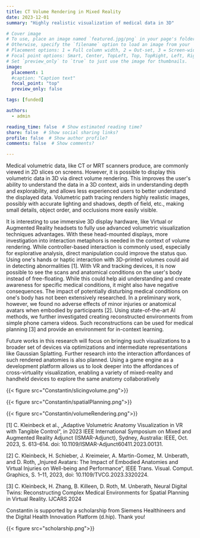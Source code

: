```yaml
---
title: CT Volume Rendering in Mixed Reality
date: 2023-12-01
summary: "Highly realistic visualization of medical data in 3D"

# Cover image
# To use, place an image named `featured.jpg/png` in your page's folder.
# Otherwise, specify the `filename` option to load an image from your `assets/media/` folder.
# Placement options: 1 = Full column width, 2 = Out-set, 3 = Screen-width
# Focal point options: Smart, Center, TopLeft, Top, TopRight, Left, Right, BottomLeft, Bottom, BottomRight
# Set `preview_only` to `true` to just use the image for thumbnails.
image:
  placement: 1
  #caption: "Caption text"
  focal_point: "top"
  preview_only: false

tags: [funded]

authors:
  - admin

reading_time: false  # Show estimated reading time?
share: false  # Show social sharing links?
profile: false  # Show author profile?
comments: false  # Show comments?

---
```


Medical volumetric data, like CT or MRT scanners produce, are commonly viewed in 2D slices on screens. However, it is possible to display this volumetric data in 3D via direct volume rendering. This improves the user's ability to understand the data in a 3D context, aids in understanding depth and explorability, and allows less experienced users to better understand the displayed data. Volumetric path tracing renders highly realistic images, possibly with accurate lighting and shadows, depth of field, etc., making small details, object order, and occlusions more easily visible.

It is interesting to use immersive 3D display hardware, like Virtual or Augmented Reality headsets to fully use advanced volumetric visualization techniques advantages. With these head-mounted displays, more investigation into interaction metaphors is needed in the context of volume rendering. While controller-based interaction is commonly used, especially for explorative analysis, direct manipulation could improve the status quo. Using one's hands or haptic interaction with 3D-printed volumes could aid in detecting abnormalities [1]. With VR and tracking devices, it is now possible to see the scans and anatomical conditions on the user's body instead of free-floating. While this could help aid understanding and create awareness for specific medical conditions, it might also have negative consequences. The impact of potentially disturbing medical conditions on one's body has not been extensively researched. In a preliminary work, however, we found no adverse effects of minor injuries or anatomical avatars when embodied by participants [2]. Using state-of-the-art AI methods, we further investigated creating reconstructed environments from simple phone camera videos. Such reconstructions can be used for medical planning [3] and provide an environment for in-context learning.

Future works in this research will focus on bringing such visualizations to a broader set of devices via optimizations and intermediate representations like Gaussian Splatting. Further research into the interaction affordances of such rendered anatomies is also planned. Using a game engine as a development platform allows us to look deeper into the affordances of cross-virtuality visualization, enabling a variety of mixed-reality and handheld devices to explore the same anatomy collaboratively

{{< figure src="Constantin/slicingvolume.png">}}

{{< figure src="Constantin/spatialPlanning.png">}}

{{< figure src="Constantin/volumeRendering.png">}}


[1] C. Kleinbeck et al., „Adaptive Volumetric Anatomy Visualization in VR with Tangible Control“, in 2023 IEEE International Symposium on Mixed and Augmented Reality Adjunct (ISMAR-Adjunct), Sydney, Australia: IEEE, Oct. 2023, S. 613–614. doi: 10.1109/ISMAR-Adjunct60411.2023.00131.

[2] C. Kleinbeck, H. Schieber, J. Kreimeier, A. Martin-Gomez, M. Unberath, and D. Roth, „Injured Avatars: The Impact of Embodied Anatomies and Virtual Injuries on Well-being and Performance“, IEEE Trans. Visual. Comput. Graphics, S. 1–11, 2023, doi: 10.1109/TVCG.2023.3320224.

[3] C. Kleinbeck, H. Zhang, B. Killeen, D. Roth, M. Unberath, Neural Digital Twins: Reconstructing Complex Medical Environments for Spatial Planning in Virtual Reality. IJCARS 2024

Constantin is supported by a scholarship from Siemens Healthineers and the Digital Health Innovation Platform (d.hip). Thank you!


{{< figure src="scholarship.png">}}
